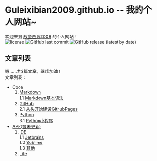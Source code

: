 # Guleixibian2009.github.io -- 我的个人网站~
欢迎来到 [故垒西边2009](https://github.com/guleixibian2009/) 的个人网站！  
![license](https://img.shields.io/github/license/Guleixibian2009/guleixibian2009.github.io)
![GitHub last commit](https://img.shields.io/github/last-commit/Guleixibian2009/guleixibian2009.github.io)
![GitHub release (latest by date)](https://img.shields.io/github/v/release/guleixibian2009/guleixibian2009.github.io)
## 文章列表

嗯......共3篇文章，继续加油！  
文章列表：  
- [Code](https://guleixibian2009.github.io/Code/)   
    1. [Markdown](https://guleixibian2009.github.io/Code/Markdown/)  
        1.1 [Markdown基本语法](https://guleixibian2009.github.io/Code/Markdown/01/)  
    2. [GitHub](https://guleixibian2009.github.io/Code/Github/)  
        2.1 [从头开始建设GithubPages](https://guleixibian2009.github.io/Code/Github/01/)  
    3. [Python](https://guleixibian2009.github.io/Code/Python/)  
        3.1 [Python小程序](https://guleixibian2009.github.io/Code/Python/01/)  
- [APP(暂未更新)](https://guleixibian2009.github.io/APP/)  
    1. [IDE](https://guleixibian2009.github.io/APP/IDE/)  
        1.1 [Jetbrains](https://guleixibian2009.github.io/APP/IDE/01/)  
        1.2 [Sublime](https://guleixibian2009.github.io/APP/IDE/02/)  
        1.3 [其他](https://guleixibian2009.github.io/APP/IDE/03/)  
    2. [Life](https://guleixibian2009.github.io/APP/Life/)
